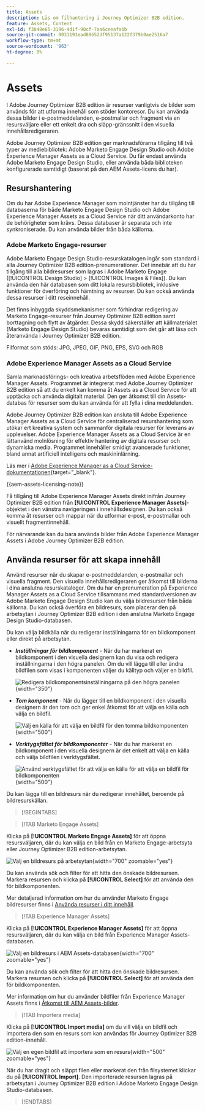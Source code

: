 ```yaml
---
title: Assets
description: Läs om filhantering i Journey Optimizer B2B edition.
feature: Assets, Content
exl-id: f3848e65-3196-4d1f-90cf-7aa6ceeafabb
source-git-commit: 9031191ead88652df95137a122f379b0ae2516a7
workflow-type: tm+mt
source-wordcount: '963'
ht-degree: 0%

---
```


# Assets

I Adobe Journey Optimizer B2B edition är resurser vanligtvis de bilder som används för att utforma innehåll som stöder kontoresor. Du kan använda dessa bilder i e-postmeddelanden, e-postmallar och fragment via en resursväljare eller ett enkelt dra och släpp-gränssnitt i den visuella innehållsredigeraren.

Adobe Journey Optimizer B2B edition ger marknadsförarna tillgång till två typer av mediebibliotek: Adobe Marketo Engage Design Studio och Adobe Experience Manager Assets as a Cloud Service. Du får endast använda Adobe Marketo Engage Design Studio, eller använda båda biblioteken konfigurerade samtidigt (baserat på den AEM Assets-licens du har).

## Resurshantering

Om du har Adobe Experience Manager som molntjänster har du tillgång till databaserna för både Marketo Engage Design Studio och Adobe Experience Manager Assets as a Cloud Service när ditt användarkonto har de behörigheter som krävs. Dessa databaser är separata och inte synkroniserade. Du kan använda bilder från båda källorna.

### Adobe Marketo Engage-resurser

Adobe Marketo Engage Design Studio-resurskatalogen ingår som standard i alla Journey Optimizer B2B edition-prenumerationer. Det innebär att du har tillgång till alla bildresurser som lagras i Adobe Marketo Engage ([!UICONTROL Design Studio] > [!UICONTROL Images & Files]). Du kan använda den här databasen som ditt lokala resursbibliotek, inklusive funktioner för överföring och hämtning av resurser. Du kan också använda dessa resurser i ditt reseinnehåll.

Det finns inbyggda skyddsmekanismer som förhindrar redigering av Marketo Engage-resurser från Journey Optimizer B2B edition samt borttagning och flytt av åtgärder. Dessa skydd säkerställer att källmaterialet (Marketo Engage Design Studio) bevaras samtidigt som det går att läsa och återanvända i Journey Optimizer B2B edition.

Filformat som stöds: JPG, JPEG, GIF, PNG, EPS, SVG och RGB

### Adobe Experience Manager Assets as a Cloud Service

Samla marknadsförings- och kreativa arbetsflöden med Adobe Experience Manager Assets. Programmet är integrerat med Adobe Journey Optimizer B2B edition så att du enkelt kan komma åt Assets as a Cloud Service för att upptäcka och använda digitalt material. Den ger åtkomst till din Assets-databas för resurser som du kan använda för att fylla i dina meddelanden.

Adobe Journey Optimizer B2B edition kan ansluta till Adobe Experience Manager Assets as a Cloud Service för centraliserad resurshantering som utökar ert kreativa system och sammanför digitala resurser för leverans av upplevelser. Adobe Experience Manager Assets as a Cloud Service är en lättanvänd molnlösning för effektiv hantering av digitala resurser och dynamiska media. Programmet innehåller smidigt avancerade funktioner, bland annat artificiell intelligens och maskininlärning.

Läs mer i [Adobe Experience Manager as a Cloud Service-dokumentationen](https://experienceleague.adobe.com/en/docs/experience-manager-cloud-service/content/assets/overview){target="_blank"}.

{{aem-assets-licensing-note}}

Få tillgång till Adobe Experience Manager Assets direkt inifrån Journey Optimizer B2B edition från **[!UICONTROL Experience Manager Assets]**-objektet i den vänstra navigeringen i innehållsdesignen. Du kan också komma åt resurser och mappar när du utformar e-post, e-postmallar och visuellt fragmentinnehåll.

För närvarande kan du bara använda bilder från Adobe Experience Manager Assets i Adobe Journey Optimizer B2B edition.

## Använda resurser för att skapa innehåll

Använd resurser när du skapar e-postmeddelanden, e-postmallar och visuella fragment. Den visuella innehållsredigeraren ger åtkomst till bilderna i dina anslutna resurskataloger. Om du har en prenumeration på Experience Manager Assets as a Cloud Service tillsammans med standardversionen av Adobe Marketo Engage Design Studio kan du välja bildresurser från båda källorna. Du kan också överföra en bildresurs, som placerar den på arbetsytan i Journey Optimizer B2B edition i den anslutna Marketo Engage Design Studio-databasen.

Du kan välja bildkälla när du redigerar inställningarna för en bildkomponent eller direkt på arbetsytan.

* **_Inställningar för bildkomponent_** - När du har markerat en bildkomponent i den visuella designern kan du visa och redigera inställningarna i den högra panelen. Om du vill lägga till eller ändra bildfilen som visas i komponenten väljer du källtyp och väljer en bildfil.

  ![Redigera bildkomponentsinställningarna på den högra panelen](./assets/content-assets-image-settings.png){width="350"}

* **_Tom komponent_** - När du lägger till en bildkomponent i den visuella designern är den tom och ger enkel åtkomst för att välja en källa och välja en bildfil.

  ![Välj en källa för att välja en bildfil för den tomma bildkomponenten](./assets/content-assets-image-component-empty.png){width="500"}

* **_Verktygsfältet för bildkomponenter_** - När du har markerat en bildkomponent i den visuella designern är det enkelt att välja en källa och välja bildfilen i verktygsfältet.

  ![Använd verktygsfältet för att välja en källa för att välja en bildfil för bildkomponenten](./assets/content-assets-image-toolbar-settings.png){width="500"}

Du kan lägga till en bildresurs när du redigerar innehållet, beroende på bildresurskällan.

>[!BEGINTABS]

>[!TAB Marketo Engage Assets]

Klicka på **[!UICONTROL Marketo Engage Assets]** för att öppna resursväljaren, där du kan välja en bild från en Marketo Engage-arbetsyta eller Journey Optimizer B2B edition-arbetsytan.

![Välj en bildresurs på arbetsytan](./assets/content-assets-image-me-selected.png){width="700" zoomable="yes"}

Du kan använda sök och filter för att hitta den önskade bildresursen. Markera resursen och klicka på **[!UICONTROL Select]** för att använda den för bildkomponenten.

Mer detaljerad information om hur du använder Marketo Engage bildresurser finns i [Använda resurser i ditt innehåll](./marketo-engage-design-studio.md#use-assets-in-your-content).

>[!TAB Experience Manager Assets]

Klicka på **[!UICONTROL Experience Manager Assets]** för att öppna resursväljaren, där du kan välja en bild från Experience Manager Assets-databasen.

![Välj en bildresurs i AEM Assets-databasen](./assets/content-assets-image-aem-selected.png){width="700" zoomable="yes"}

Du kan använda sök och filter för att hitta den önskade bildresursen. Markera resursen och klicka på **[!UICONTROL Select]** för att använda den för bildkomponenten.

Mer information om hur du använder bildfiler från Experience Manager Assets finns i [Åtkomst till AEM Assets-bilder](./aem-assets.md#access-aem-assets-images).

>[!TAB Importera media]

Klicka på **[!UICONTROL Import media]** om du vill välja en bildfil och importera den som en resurs som kan användas för Journey Optimizer B2B edition-innehåll.

![Välj en egen bildfil att importera som en resurs](./assets/content-assets-image-import-file-selected.png){width="500" zoomable="yes"}

När du har dragit och släppt filen eller markerat den från filsystemet klickar du på **[!UICONTROL Import]**. Den importerade resursen lagras på arbetsytan i Journey Optimizer B2B edition i Adobe Marketo Engage Design Studio-databasen.

>[!ENDTABS]
